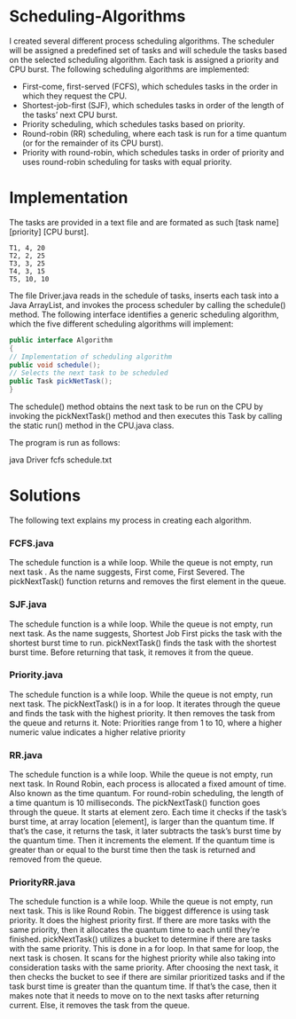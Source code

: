 # Scheduling-Algorithms
I created several different process scheduling algorithms. The scheduler will be assigned a predefined set of tasks and will schedule the tasks
based on the selected scheduling algorithm. Each task is assigned a priority and CPU burst. The following scheduling algorithms are implemented:
* First-come, first-served (FCFS), which schedules tasks in the order in which
they request the CPU.
* Shortest-job-first (SJF), which schedules tasks in order of the length of the
tasks’ next CPU burst.
* Priority scheduling, which schedules tasks based on priority.
* Round-robin (RR) scheduling, where each task is run for a time quantum
(or for the remainder of its CPU burst).
* Priority with round-robin, which schedules tasks in order of priority and
uses round-robin scheduling for tasks with equal priority.

# Implementation
The tasks are provided in a text file and are formated as such [task name] [priority] [CPU burst].
```
T1, 4, 20
T2, 2, 25
T3, 3, 25
T4, 3, 15
T5, 10, 10
```
The file Driver.java reads in the schedule of tasks, inserts each task into a
Java ArrayList, and invokes the process scheduler by calling the schedule()
method. The following interface identifies a generic scheduling algorithm,
which the five different scheduling algorithms will implement:
```java
public interface Algorithm
{
// Implementation of scheduling algorithm
public void schedule();
// Selects the next task to be scheduled
public Task pickNetTask();
}
```
The schedule() method obtains the next task to be run on the CPU by invoking the pickNextTask() method and then executes this Task by calling the
static run() method in the CPU.java class.

The program is run as follows:

java Driver fcfs schedule.txt

# Solutions
The following text explains my process in creating each algorithm.
### FCFS.java
The schedule function is a while loop. While the queue is not empty, run next task .
As the name suggests, First come, First Severed. The pickNextTask() function returns and removes the first element in the queue.

### SJF.java
The schedule function is a while loop. While the queue is not empty, run next task.
As the name suggests, Shortest Job First picks the task with the shortest burst time to run. pickNextTask() finds the task with the shortest burst time. Before returning that task, it removes it from the queue.

### Priority.java
The schedule function is a while loop. While the queue is not empty, run next task.
The pickNextTask() is in a for loop. It iterates through the queue and finds the task with the highest priority. It then removes the task from the queue and returns it.
Note: Priorities range from 1 to 10, where a higher numeric value indicates a higher relative priority

### RR.java
The schedule function is a while loop. While the queue is not empty, run next task.
In Round Robin, each process is allocated a fixed amount of time. Also known as the time quantum. For round-robin scheduling, the length of a time quantum is 10 milliseconds.
The pickNextTask() function goes through the queue. It starts at element zero. Each time it checks if the task’s burst time, at array location [element], is larger than the quantum time. If that’s the case, it returns the task, it later subtracts the task’s burst time by the quantum time. Then it increments the element.
If the quantum time is greater than or equal to the burst time then the task is returned and removed from the queue.

### PriorityRR.java
The schedule function is a while loop. While the queue is not empty, run next task.
This is like Round Robin. The biggest difference is using task priority. It does the highest priority first. If there are more tasks with the same priority, then it allocates the quantum time to each until they’re finished.
pickNextTask() utilizes a bucket to determine if there are tasks with the same priority. This is done in a for loop. In that same for loop, the next task is chosen. It scans for the highest priority while also taking into consideration tasks with the same priority.
After choosing the next task, it then checks the bucket to see if there are similar prioritized tasks and if the task burst time is greater than the quantum time. If that’s the case, then it makes note that it needs to move on to the next tasks after returning current.
Else, it removes the task from the queue.
